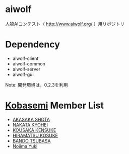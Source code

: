# aiwolf
人狼AIコンテスト（ http://www.aiwolf.org/ ）用リポジトリ

# Dependency
* aiwolf-client
* aiwolf-common
* aiwolf-server
* aiwolf-gui

Note: 開発環境は，0.2.3を利用

# [Kobasemi](https://github.com/kobasemi) Member List
* [AKASAKA SHOTA](https://github.com/asakasa)
* [NAKATA KYOHEI](https://github.com/KyonKyon)
* [KOUSAKA KENSUKE](https://github.com/trileg)
* [HIRAMATSU KOSUKE](http://github.com/ommadawn46)  
* [BANDO TSUBASA](https://github.com/b11001010)  
* [Nojima Yuki](https://github.com/osumi1204)
